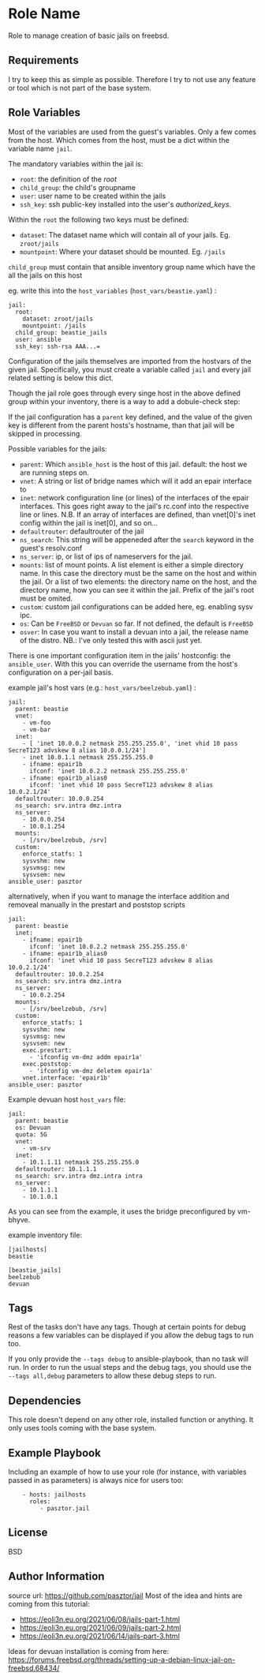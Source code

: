 Role Name
=========

Role to manage creation of basic jails on freebsd.

Requirements
------------

I try to keep this as simple as possible. Therefore I try to not use any feature or tool which is not part of the base system.

Role Variables
--------------

Most of the variables are used from the guest's variables. 
Only a few comes from the host. Which comes from the host, must be a dict within the variable name `jail`.

The mandatory variables within the jail is:
- `root`: the definition of the *root*
- `child_group`: the child's groupname
- `user`: user name to be created within the jails
- `ssh_key`: ssh public-key installed into the user's *authorized_keys*.

Within the `root` the following two keys must be defined:
- `dataset`: The dataset name which will contain all of your jails. Eg. `zroot/jails`
- `mountpoint`: Where your dataset should be mounted. Eg. `/jails`

`child_group` must contain that ansible inventory group name which have the all the jails on this host

eg. write this into the `host_variables` (`host_vars/beastie.yaml`) :
```
jail:
  root:
    dataset: zroot/jails
    mountpoint: /jails
  child_group: beastie_jails
  user: ansible
  ssh_key: ssh-rsa AAA...=
```

Configuration of the jails themselves are imported from the hostvars of the given jail.
Specifically, you must create a variable called `jail` and every jail related setting is below this dict.

Though the jail role goes through every singe host in the above defined group within your inventory, there is a way to add a dobule-check step:

If the jail configuration has a `parent` key defined, and the value of the given key is different from the parent hosts's hostname, than that jail will be skipped in processing.

Possible variables for the jails:
- `parent`: Which `ansible_host` is the host of this jail. default: the host we are running steps on.
- `vnet`: A string or list of bridge names which will it add an epair interface to
- `inet`: network configuration line (or lines) of the interfaces of the epair interfaces. This goes right away to the jail's rc.conf into the respective line or lines. N.B. If an array of interfaces are defined, than vnet[0]'s inet config within the jail is inet[0], and so on...
- `defaultrouter`: defaultrouter of the jail
- `ns_search`: This string will be appeneded after the `search` keyword in the guest's resolv.conf
- `ns_server`: ip, or list of ips of nameservers for the jail.
- `mounts`: list of mount points. A list element is either a simple directory name. In this case the directory must be the same on the host and within the jail. Or a list of two elements: the directory name on the host, and the directory name, how you can see it within the jail. Prefix of the jail's root must be omited.
- `custom`: custom jail configurations can be added here, eg. enabling sysv ipc.
- `os`: Can be `FreeBSD` or `Devuan` so far. If not defined, the default is `FreeBSD`
- `osver`: In case you want to install a devuan into a jail, the release name of the distro. NB.: I've only tested this with ascii just yet.

There is one important configuration item in the jails' hostconfig: the `ansible_user`. With this you can override the username from the host's configuration on a per-jail basis.

example jail's host vars (e.g.: `host_vars/beelzebub.yaml`) :
```
jail:
  parent: beastie
  vnet:
    - vm-foo
    - vm-bar
  inet:
    - [ 'inet 10.0.0.2 netmask 255.255.255.0', 'inet vhid 10 pass SecreT123 advskew 8 alias 10.0.0.1/24']
    - inet 10.0.1.1 netmask 255.255.255.0
    - ifname: epair1b
      ifconf: 'inet 10.0.2.2 netmask 255.255.255.0'
    - ifname: epair1b_alias0
      ifconf: 'inet vhid 10 pass SecreT123 advskew 8 alias 10.0.2.1/24'
  defaultrouter: 10.0.0.254
  ns_search: srv.intra dmz.intra
  ns_server:
    - 10.0.0.254
    - 10.0.1.254
  mounts:
    - [/srv/beelzebub, /srv]
  custom:
    enforce_statfs: 1
    sysvshm: new
    sysvmsg: new
    sysvsem: new
ansible_user: pasztor
```

alternatively, when if you want to manage the interface addition and removeal manually in the prestart and poststop scripts
```
jail:
  parent: beastie
  inet:
    - ifname: epair1b
      ifconf: 'inet 10.0.2.2 netmask 255.255.255.0'
    - ifname: epair1b_alias0
      ifconf: 'inet vhid 10 pass SecreT123 advskew 8 alias 10.0.2.1/24'
  defaultrouter: 10.0.2.254
  ns_search: srv.intra dmz.intra
  ns_server:
    - 10.0.2.254
  mounts:
    - [/srv/beelzebub, /srv]
  custom:
    enforce_statfs: 1
    sysvshm: new
    sysvmsg: new
    sysvsem: new
    exec.prestart:
      - 'ifconfig vm-dmz addm epair1a'
    exec.poststop:
      - 'ifconfig vm-dmz deletem epair1a'
    vnet.interface: 'epair1b'
ansible_user: pasztor
```

Example devuan host `host_vars` file:
```
jail:
  parent: beastie
  os: Devuan
  quota: 5G
  vnet:
    - vm-srv
  inet:
    - 10.1.1.11 netmask 255.255.255.0
  defaultrouter: 10.1.1.1
  ns_search: srv.intra dmz.intra intra
  ns_server:
    - 10.1.1.1
    - 10.1.0.1
```
As you can see from the example, it uses the bridge preconfigured by vm-bhyve.

example inventory file:
```
[jailhosts]
beastie

[beastie_jails]
beelzebub
devuan
```

Tags
----

Rest of the tasks don't have any tags. Though at certain points for debug reasons a few variables can be displayed if you allow the debug tags to run too.

If you only provide the ``--tags debug`` to ansible-playbook, than no task will run. In order to run the usual steps and the debug tags, you should use the ``--tags all,debug`` parameters to allow these debug steps to run.


Dependencies
------------

This role doesn't depend on any other role, installed function or anything. It only uses tools coming with the base system.

Example Playbook
----------------

Including an example of how to use your role (for instance, with variables passed in as parameters) is always nice for users too:

```
    - hosts: jailhosts
      roles:
         - pasztor.jail
```

License
-------

BSD

Author Information
------------------

source url: https://github.com/pasztor/jail
Most of the idea and hints are coming from this tutorial: 
- https://eoli3n.eu.org/2021/06/08/jails-part-1.html
- https://eoli3n.eu.org/2021/06/09/jails-part-2.html
- https://eoli3n.eu.org/2021/06/14/jails-part-3.html

Ideas for devuan installation is coming from here:
https://forums.freebsd.org/threads/setting-up-a-debian-linux-jail-on-freebsd.68434/
